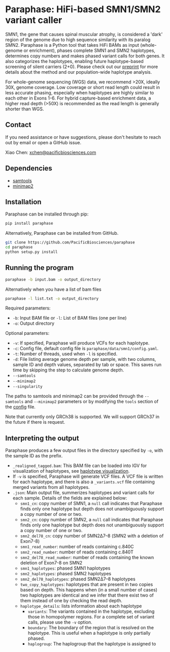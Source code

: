 # Paraphase: HiFi-based SMN1/SMN2 variant caller

SMN1, the gene that causes spinal muscular atrophy, is considered a 'dark' region of the genome due to high sequence similarity with its paralog SMN2. Paraphase is a Python tool that takes HiFi BAMs as input (whole-genome or enrichment), phases complete SMN1 and SMN2 haplotypes, determines copy numbers and makes phased variant calls for both genes. It also categorizes the haplotypes, enabling future haplotype-based screening of silent carriers (2+0). Please check out our [preprint](https://www.biorxiv.org/content/10.1101/2022.10.19.512930) for more details about the method and our population-wide haplotype analysis.   

For whole-genome sequencing (WGS) data, we recommend >20X, ideally 30X, genome coverage. Low coverage or short read length could result in less accurate phasing, especially when haplotypes are highly similar to each other in Exons 1-6. For hybrid capture-based enrichment data, a higher read depth (>50X) is recommended as the read length is generally shorter than WGS.

## Contact

If you need assistance or have suggestions, please don't hesitate to reach out by email or open a GitHub issue.

Xiao Chen: xchen@pacificbiosciences.com

## Dependencies

- [samtools](http://www.htslib.org/)
- [minimap2](https://github.com/lh3/minimap2)

## Installation

Paraphase can be installed through pip:
```bash
pip install paraphase
```

Alternatively, Paraphase can be installed from GitHub.
```bash
git clone https://github.com/PacificBiosciences/paraphase
cd paraphase
python setup.py install
```

## Running the program

```bash
paraphase -b input.bam -o output_directory
```

Alternatively when you have a list of bam files
```bash
paraphase -l list.txt -o output_directory
```

Required parameters:
- `-b`: Input BAM file or `-l`: List of BAM files (one per line)
- `-o`: Output directory

Optional parameters:
- `-v`: If specified, Paraphase will produce VCFs for each haplotype.
- `-c`: Config file, default config file is `paraphase/data/smn1/config.yaml`.
- `-t`: Number of threads, used when `-l` is specified.
- `-d`: File listing average genome depth per sample, with two columns, sample ID and depth values, separated by tab or space. This saves run time by skipping the step to calculate genome depth.
- `--samtools`
- `--minimap2`
- `--singularity`

The paths to samtools and minimap2 can be provided through the `--samtools` and `--minimap2` parameters or by modifying the `tools` section of the [config](paraphase/data/smn1/config.yaml) file.

Note that currently only GRCh38 is supported. We will support GRCh37 in the future if there is request.

## Interpreting the output

Paraphase produces a few output files in the directory specified by `-o`, with the sample ID as the prefix.
- `_realigned_tagged.bam`: This BAM file can be loaded into IGV for visualization of haplotypes, see [haplotype visualization](docs/visualization.md).  
- If `-v` is specified, Paraphase will generate VCF files. A VCF file is written for each haplotype, and there is also a `_variants.vcf` file containing merged variants from all haplotypes.
- `.json`: Main output file, summerizes haplotypes and variant calls for each sample. Details of the fields are explained below:
  - `smn1_cn`: copy number of SMN1, a `null` call indicates that Paraphase finds only one haplotype but depth does not unambiguously support a copy number of one or two.
  - `smn2_cn`: copy number of SMN2, a `null` call indicates that Paraphase finds only one haplotype but depth does not unambiguously support a copy number of one or two.
  - `smn2_del78_cn`: copy number of SMN2Δ7–8 (SMN2 with a deletion of Exon7-8)
  - `smn1_read_number`: number of reads containing c.840C
  - `smn2_read_number`: number of reads containing c.840T
  - `smn2_del78_read_number`: number of reads containing the known deletion of Exon7-8 on SMN2
  - `smn1_haplotypes`: phased SMN1 haplotypes
  - `smn2_haplotypes`: phased SMN2 haplotypes
  - `smn2_del78_haplotypes`: phased SMN2Δ7–8 haplotypes
  - `two_copy_haplotypes`: haplotypes that are present in two copies based on depth. This happens when (in a small number of cases) two haplotypes are identical and we infer that there exist two of them instead of one by checking the read depth.
  - `haplotype_details`: lists information about each haplotype 
    - `variants`: The variants contained in the haplotype, excluding those in homopolymer regions. For a complete set of variant calls, please use the `-v` option.
    - `boundary`: The boundary of the region that is resolved on the haplotype. This is useful when a haplotype is only partially phased.
    - `haplogroup`: The haplogroup that the haplotype is assigned to

